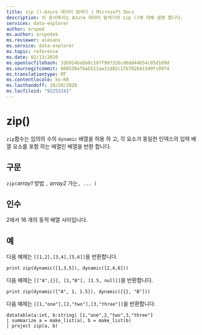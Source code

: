 ```yaml
---
title: zip ()-Azure 데이터 탐색기 | Microsoft Docs
description: 이 문서에서는 Azure 데이터 탐색기의 zip ()에 대해 설명 합니다.
services: data-explorer
author: orspod
ms.author: orspodek
ms.reviewer: alexans
ms.service: data-explorer
ms.topic: reference
ms.date: 02/13/2020
ms.openlocfilehash: 33b914babb8c197f997326cd6dd44654c05d1d9d
ms.sourcegitcommit: 608539af6ab511aa11d82c17b782641340fc8974
ms.translationtype: MT
ms.contentlocale: ko-KR
ms.lasthandoff: 10/20/2020
ms.locfileid: "92253141"
---
```

# <a name="zip"></a>zip()

`zip`함수는 임의의 수의 `dynamic` 배열을 허용 하 고, 각 요소가 동일한 인덱스의 입력 배열 요소를 포함 하는 배열인 배열을 반환 합니다.

## <a name="syntax"></a>구문

`zip(`*array1* 방법 `,` *array2* 가는`, ... )`

## <a name="arguments"></a>인수

2에서 16 개의 동적 배열 사이입니다.

## <a name="examples"></a>예

다음 예제는 `[[1,2],[3,4],[5,6]]`을 반환합니다.

```kusto
print zip(dynamic([1,3,5]), dynamic([2,4,6]))
```

다음 예제는 `[["A",{}], [1,"B"], [1.5, null]]`을 반환합니다.

```kusto
print zip(dynamic(["A", 1, 1.5]), dynamic([{}, "B"]))
```

다음 예제는 `[[1,"one"],[2,"two"],[3,"three"]]`을 반환합니다.

```kusto
datatable(a:int, b:string) [1,"one",2,"two",3,"three"]
| summarize a = make_list(a), b = make_list(b)
| project zip(a, b)
```